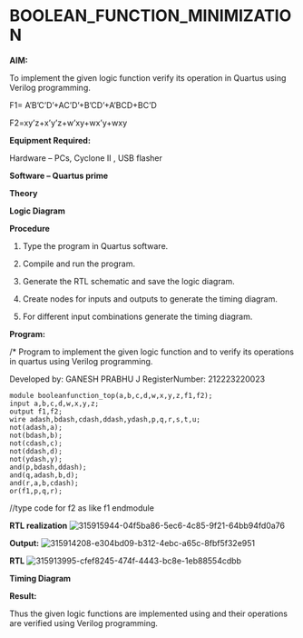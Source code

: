 # BOOLEAN_FUNCTION_MINIMIZATION

**AIM:**

To implement the given logic function verify its operation in Quartus using Verilog programming.

F1= A’B’C’D’+AC’D’+B’CD’+A’BCD+BC’D 

F2=xy’z+x’y’z+w’xy+wx’y+wxy

**Equipment Required:**

Hardware – PCs, Cyclone II , USB flasher

**Software – Quartus prime**

**Theory**

**Logic Diagram**

**Procedure**

1.	Type the program in Quartus software.

2.	Compile and run the program.

3.	Generate the RTL schematic and save the logic diagram.

4.	Create nodes for inputs and outputs to generate the timing diagram.

5.	For different input combinations generate the timing diagram.


**Program:**

/* Program to implement the given logic function and to verify its operations in quartus using Verilog programming. 

Developed by: GANESH PRABHU J
RegisterNumber: 212223220023
```
module booleanfunction_top(a,b,c,d,w,x,y,z,f1,f2);
input a,b,c,d,w,x,y,z;
output f1,f2;
wire adash,bdash,cdash,ddash,ydash,p,q,r,s,t,u;
not(adash,a);
not(bdash,b);
not(cdash,c);
not(ddash,d);
not(ydash,y);
and(p,bdash,ddash);
and(q,adash,b,d);
and(r,a,b,cdash);
or(f1,p,q,r);
```
//type code for f2 as like f1 endmodule


**RTL realization**
![315915944-04f5ba86-5ec6-4c85-9f21-64bb94fd0a76](https://github.com/ganeshprabhu2005/BOOLEAN_FUNCTION_MINIMIZATION/assets/146162190/10c7c9f7-4635-4019-8360-bfac98063b16)


**Output:**
![315914208-e304bd09-b312-4ebc-a65c-8fbf5f32e951](https://github.com/ganeshprabhu2005/BOOLEAN_FUNCTION_MINIMIZATION/assets/146162190/5c1223da-5acb-4ec4-8917-44e475efd3a6)

**RTL**
![315913995-cfef8245-474f-4443-bc8e-1eb88554cdbb](https://github.com/ganeshprabhu2005/BOOLEAN_FUNCTION_MINIMIZATION/assets/146162190/94028db0-3136-465c-b52a-fd18af5f845c)



**Timing Diagram**

**Result:**

Thus the given logic functions are implemented using and their operations are verified using Verilog programming.

